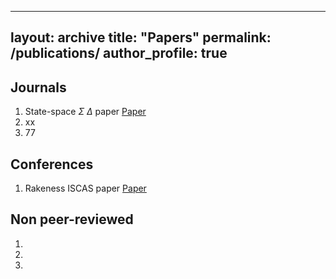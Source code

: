<!-- ---
layout: archive
title: "Papers"
permalink: /publications/
author_profile: true
---

{% if author.googlescholar %}
  You can also find my articles on <u><a href="{{author.googlescholar}}">my Google Scholar profile</a>.</u>
{% endif %}
{% include base_path %}
{% for post in site.publications reversed %}
  {% include archive-single.html %}
{% endfor %}
 -->


 ---
layout: archive
title: "Papers"
permalink: /publications/
author_profile: true
---

## Journals

1. State-space $\Sigma$ $\Delta$ paper [Paper](http://s-rout.github.io/files/iscas2019_rout.pdf)
2. xx
3. 77


## Conferences
1. Rakeness ISCAS paper [Paper](http://s-rout.github.io/files/iscas2019_rout.pdf)

## Non peer-reviewed 

1. 
2. 
3. 
